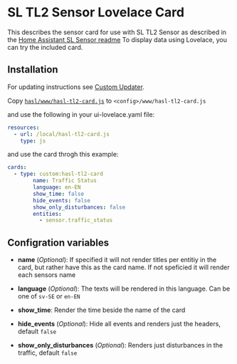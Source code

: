 SL TL2 Sensor Lovelace Card
===============================
This describes the sensor card for use with SL TL2 Sensor as described in the [Home Assistant SL Sensor readme](README.md) To display data using Lovelace, you can try the included card.

## Installation
For updating instructions see [Custom Updater](custom_updater.md).

Copy [`hasl/www/hasl-tl2-card.js`](https://github.com/DSorlov/ha-sensor-sl/blob/hasl/www/hasl-tl2-card.js) to `<config>/www/hasl-tl2-card.js`  

 and use the following in your ui-lovelace.yaml file:
 
```yaml
resources:
  - url: /local/hasl-tl2-card.js
    type: js
```

and use the card throgh this example:

```yaml
cards:
  - type: custom:hasl-tl2-card
        name: Traffic Status
        language: en-EN
        show_time: false
        hide_events: false
        show_only_disturbances: false
        entities:
          - sensor.traffic_status
```

## Configration variables 
- **name** (*Optional*): If specified it will not render titles per entitiy in the card, but rather have this as the card name. If not speficied it will render each sensors name

- **language** (*Optional*): The texts will be rendered in this language. Can be one of `sv-SE` or `en-EN`

- **show_time**: Render the time beside the name of the card

- **hide_events** (*Optional*): Hide all events and renders just the headers, default `false`

- **show_only_disturbances** (*Optional*): Renders just disturbances in the traffic, default `false`